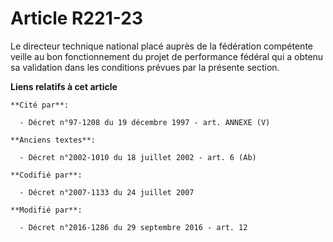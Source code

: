 # Article R221-23

Le directeur technique national placé auprès de la fédération compétente veille au bon fonctionnement du projet de
performance fédéral qui a obtenu sa validation dans les conditions prévues par la présente section.

**Liens relatifs à cet article**

	**Cité par**:

	  - Décret n°97-1208 du 19 décembre 1997 - art. ANNEXE (V)

	**Anciens textes**:

	  - Décret n°2002-1010 du 18 juillet 2002 - art. 6 (Ab)

	**Codifié par**:

	  - Décret n°2007-1133 du 24 juillet 2007

	**Modifié par**:

	  - Décret n°2016-1286 du 29 septembre 2016 - art. 12
